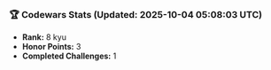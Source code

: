 ### 🏆 Codewars Stats (Updated: 2025-10-04 05:08:03 UTC)

- **Rank:** 8 kyu
- **Honor Points:** 3
- **Completed Challenges:** 1
